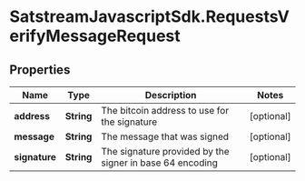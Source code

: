 # SatstreamJavascriptSdk.RequestsVerifyMessageRequest

## Properties
Name | Type | Description | Notes
------------ | ------------- | ------------- | -------------
**address** | **String** | The bitcoin address to use for the signature | [optional] 
**message** | **String** | The message that was signed | [optional] 
**signature** | **String** | The signature provided by the signer in base 64 encoding | [optional] 
